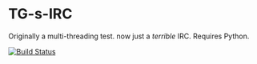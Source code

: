 # TG-s-IRC
Originally a multi-threading test. now just a *terrible* IRC.
Requires Python.


[![Build Status](https://travis-ci.org/Griffiths117/TG-s-IRC.svg?branch=master)](https://travis-ci.org/Griffiths117/TG-s-IRC)
